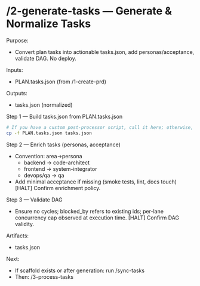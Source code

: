 # /2-generate-tasks — Generate & Normalize Tasks

Purpose:
- Convert plan tasks into actionable tasks.json, add personas/acceptance, validate DAG. No deploy.

Inputs:
- PLAN.tasks.json (from /1-create-prd)

Outputs:
- tasks.json (normalized)

Step 1 — Build tasks.json from PLAN.tasks.json
```bash
# If you have a custom post-processor script, call it here; otherwise, copy as baseline
cp -f PLAN.tasks.json tasks.json
```

Step 2 — Enrich tasks (personas, acceptance)
- Convention: area→persona
  - backend → code-architect
  - frontend → system-integrator
  - devops/qa → qa
- Add minimal acceptance if missing (smoke tests, lint, docs touch)
[HALT] Confirm enrichment policy.

Step 3 — Validate DAG
- Ensure no cycles; blocked_by refers to existing ids; per-lane concurrency cap observed at execution time.
[HALT] Confirm DAG validity.

Artifacts:
- tasks.json

Next:
- If scaffold exists or after generation: run /sync-tasks
- Then: /3-process-tasks